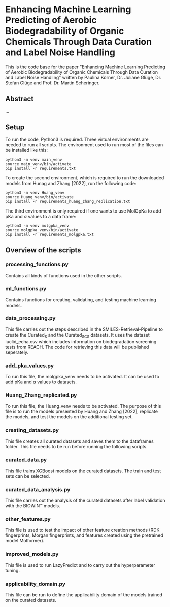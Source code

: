 # Enhancing Machine Learning Predicting of Aerobic Biodegradability of Organic Chemicals Through Data Curation and Label Noise Handling
This is the code base for the paper "Enhancing Machine Learning Predicting of Aerobic Biodegradability of Organic Chemicals Through Data Curation and Label Noise Handling" written by Paulina Körner, Dr. Juliane Glüge, Dr. Stefan Glüge and Prof. Dr. Martin Scheringer. 

## Abstract
...

## Setup
To run the code, Python3 is required. 
Three virtual environments are needed to run all scripts. 
The environment used to run most of the files can be installed like this:
```
python3 -m venv main_venv
source main_venv/bin/activate
pip install -r requirements.txt
```
To create the second environment, which is required to run the downloaded models from Hunag and Zhang [2022], run the following code:
```
python3 -m venv Huang_venv
source Huang_venv/bin/activate
pip install -r requirements_huang_zhang_replication.txt
```
The third environment is only required if one wants to use MolGpKa to add pKa and $\alpha$ values to a data frame:
```
python3 -m venv molgpka_venv
source molgpka_venv/bin/activate
pip install -r requirements_molgpka.txt
```

## Overview of the scripts

### processing_functions.py
Contains all kinds of functions used in the other scripts. 

### ml_functions.py
Contains functions for creating, validating, and testing machine learning models. 

### data_processing.py
This file carries out the steps described in the SMILES-Retrieval-Pipeline to create the $\text{Curated}_\text{S}$ and the $\text{Curated}_\text{SCS}$ datasets. It uses the dataset iuclid_echa.csv which includes information on biodegradation screening tests from REACH. The code for retrieving this data will be published seperately.

### add_pka_values.py
To run this file, the molgpka_venv needs to be activated. 
It can be used to add pKa and $\alpha$ values to datasets. 

### Huang_Zhang_replicated.py
To run this file, the Huang_venv needs to be activated.
The purpose of this file is to run the models presented by Huang and Zhang [2022], replicate the models, and test the models on the additional testing set. 

### creating_datasets.py
This file creates all curated datasets and saves them to the dataframes folder. 
This file needs to be run before running the following scripts. 

### curated_data.py
This file trains XGBoost models on the curated datasets. The train and test sets can be selected.

### curated_data_analysis.py
This file carries out the analysis of the curated datasets after label validation with the BIOWIN™️ models. 

### other_features.py
This file is used to test the impact of other feature creation methods (RDK fingerprints, Morgan fingerprints, and features created using the pretrained model Molformer). 

### improved_models.py
This file is used to run LazyPredict and to carry out the hyperparameter tuning. 

### applicability_domain.py
This file can be run to define the applicability domain of the models trained on the curated datasets. 
